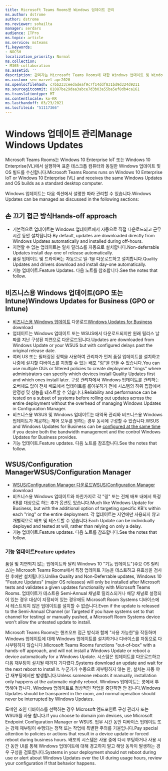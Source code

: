 ```yaml
---
title: Microsoft Teams Rooms용 Windows 업데이트 관리
ms.author: dstrome
author: dstrome
ms.reviewer: sohailta
manager: serdars
audience: ITPro
ms.topic: article
ms.service: msteams
f1.keywords:
- NOCSH
localization_priority: Normal
ms.collection:
- M365-collaboration
ms.assetid: ''
description: 관리자는 Microsoft Teams Rooms에 대한 Windows 업데이트 및 Windows 기능 업데이트를 관리하는 방법에 대해 배울 수 있습니다.
ms.custom: seo-marvel-apr2020
ms.openlocfilehash: c7bb233ceedadeaf9c7f14ddf831bd9d324d9211
ms.sourcegitcommit: 01087be29daa3abce7d3b03a55ba5ef8db4ca161
ms.translationtype: MT
ms.contentlocale: ko-KR
ms.lasthandoff: 03/23/2021
ms.locfileid: "51117366"
---
```

# <a name="manage-windows-updates"></a><span data-ttu-id="25446-103">Windows 업데이트 관리</span><span class="sxs-lookup"><span data-stu-id="25446-103">Manage Windows Updates</span></span>

<span data-ttu-id="25446-104">Microsoft Teams Rooms는 Windows 10 Enterprise IoT 또는 Windows 10 Enterprise(VL)에서 실행하며 표준 데스크톱 컴퓨터와 동일한 Windows 업데이트 및 OS 빌드를 수신합니다.</span><span class="sxs-lookup"><span data-stu-id="25446-104">Microsoft Teams Rooms runs on Windows 10 Enterprise IoT or Windows 10 Enterprise (VL) and receives the same Windows Updates and OS builds as a standard desktop computer.</span></span>

<span data-ttu-id="25446-105">Windows 업데이트는 다음 섹션에서 설명한 따라 관리할 수 있습니다.</span><span class="sxs-lookup"><span data-stu-id="25446-105">Windows Updates can be managed as discussed in the following sections:</span></span>

## <a name="hands-off-approach"></a><span data-ttu-id="25446-106">손 끄기 접근 방식</span><span class="sxs-lookup"><span data-stu-id="25446-106">Hands-off approach</span></span> 

- <span data-ttu-id="25446-107">기본적으로 업데이트는 Windows 업데이트에서 자동으로 직접 다운로드되고 근무 시간 동안 설치됩니다.</span><span class="sxs-lookup"><span data-stu-id="25446-107">By default, updates are downloaded directly from Windows Updates automatically and installed during off-hours.</span></span>
- <span data-ttu-id="25446-108">지연할 수 없는 업데이트는 일차 릴리스를 자동으로 설치합니다.</span><span class="sxs-lookup"><span data-stu-id="25446-108">Non-deferrable Updates install day-one of release automatically.</span></span>
- <span data-ttu-id="25446-109">품질 업데이트 및 드라이버는 자동으로 일-1을 다운로드하고 설치합니다.</span><span class="sxs-lookup"><span data-stu-id="25446-109">Quality Updates and drivers download and install day-one automatically.</span></span>
- <span data-ttu-id="25446-110">기능 업데이트.</span><span class="sxs-lookup"><span data-stu-id="25446-110">Feature Updates.</span></span> <span data-ttu-id="25446-111">다음 노트를 참조합니다.</span><span class="sxs-lookup"><span data-stu-id="25446-111">See the notes that follow.</span></span>

## <a name="windows-updates-for-business-gpo-or-intune"></a><span data-ttu-id="25446-112">비즈니스용 Windows 업데이트(GPO 또는 Intune)</span><span class="sxs-lookup"><span data-stu-id="25446-112">Windows Updates for Business (GPO or Intune)</span></span>  

- <span data-ttu-id="25446-113">[비즈니스용 Windows 업데이트](/windows/deployment/update/waas-manage-updates-wufb) 다운로드</span><span class="sxs-lookup"><span data-stu-id="25446-113">[Windows Updates for Business](/windows/deployment/update/waas-manage-updates-wufb) download</span></span>
- <span data-ttu-id="25446-114">업데이트는 Windows 업데이트 또는 WSUS에서 다운로드되지만 원래 릴리스 날짜를 지난 구성된 지연으로 다운로드됩니다.</span><span class="sxs-lookup"><span data-stu-id="25446-114">Updates are downloaded from Windows Update or your WSUS but with configured delays past the original release date.</span></span>
- <span data-ttu-id="25446-115">여러 US 또는 필터링된 정책을 사용하여 관리자가 먼저 품질 업데이트를 설치하고 나중에 설치할 디바이스를 지정할 수 있는 배포 "링"을 만들 수 있습니다.</span><span class="sxs-lookup"><span data-stu-id="25446-115">You can use multiple OUs or filtered policies to create deployment "rings" where administrators can specify which devices install Quality Updates first and which ones install later.</span></span> <span data-ttu-id="25446-116">구성 관리자에서 Windows 업데이트를 관리하는 오버헤드 없이 전체 배포에서 업데이트를 롤아웃하기 전에 시스템의 하위 집합에서 안정성 및 성능을 테스트할 수 있습니다.</span><span class="sxs-lookup"><span data-stu-id="25446-116">Reliability and performance can be tested on a subset of systems before rolling out updates across the entire deployment without the overhead of managing Windows Updates in Configuration Manager.</span></span>
- <span data-ttu-id="25446-117">비즈니스용 WSUS 및 Windows [](/windows/deployment/update/waas-integrate-wufb) 업데이트는 대역폭 관리와 비즈니스용 Windows 업데이트가 제공하는 제어 모두를 원하는 경우 동시에 구성할 수 있습니다.</span><span class="sxs-lookup"><span data-stu-id="25446-117">WSUS and Windows Updates for Business can be [configured at the same time](/windows/deployment/update/waas-integrate-wufb) if you desire both the bandwidth management and the control Windows Updates for Business provides.</span></span>
- <span data-ttu-id="25446-118">기능 업데이트.</span><span class="sxs-lookup"><span data-stu-id="25446-118">Feature updates.</span></span> <span data-ttu-id="25446-119">다음 노트를 참조합니다.</span><span class="sxs-lookup"><span data-stu-id="25446-119">See the notes that follow.</span></span>

## <a name="wsusconfiguration-manager"></a><span data-ttu-id="25446-120">WSUS/Configuration Manager</span><span class="sxs-lookup"><span data-stu-id="25446-120">WSUS/Configuration Manager</span></span>

- <span data-ttu-id="25446-121">[WSUS/Configuration Manager 다운로드](/windows/deployment/update/waas-manage-updates-configuration-manager)</span><span class="sxs-lookup"><span data-stu-id="25446-121">[WSUS/Configuration Manager](/windows/deployment/update/waas-manage-updates-configuration-manager) download</span></span>
- <span data-ttu-id="25446-122">비즈니스용 Windows 업데이트와 마찬가지로 각 "링" 또는 전체 배포 내에서 특정 KB를 대상으로 하는 추가 옵션도 있습니다.</span><span class="sxs-lookup"><span data-stu-id="25446-122">Much like Windows Update for Business, but with the additional option of targeting specific KB's within each "ring" or the entire deployment.</span></span> <span data-ttu-id="25446-123">각 업데이트는 지연에만 사용되지 않고 개별적으로 배포 및 테스트할 수 있습니다.</span><span class="sxs-lookup"><span data-stu-id="25446-123">Each Update can be individually deployed and tested at will, rather than relying on only a delay.</span></span>
- <span data-ttu-id="25446-124">기능 업데이트.</span><span class="sxs-lookup"><span data-stu-id="25446-124">Feature updates.</span></span> <span data-ttu-id="25446-125">다음 노트를 참조합니다.</span><span class="sxs-lookup"><span data-stu-id="25446-125">See the notes that follow.</span></span>

### <a name="feature-updates"></a><span data-ttu-id="25446-126">기능 업데이트</span><span class="sxs-lookup"><span data-stu-id="25446-126">Feature updates</span></span>

<span data-ttu-id="25446-127">품질 및 지연되지 않는 업데이트와 달리 Windows 10 "기능 업데이트"(주요 OS 릴리스)는 Microsoft Teams Rooms에서 특정 업데이트 기능을 테스트하고 유효성을 검사한 후에만 설치됩니다.</span><span class="sxs-lookup"><span data-stu-id="25446-127">Unlike Quality and Non-Deferrable updates, Windows 10 "Feature Updates" (major OS releases) will only be installed after Microsoft tests and validates a given updates functionality with Microsoft Teams Rooms.</span></span> <span data-ttu-id="25446-128">업데이트가 테스트용 Semi-Annual 채널로 릴리스되거나 해당 채널로 설정되어 있는 경우 대상이 지정되어 있는 경우에도 Microsoft Room Systems 디바이스에서 테스트되지 않은 업데이트를 설치할 수 없습니다.</span><span class="sxs-lookup"><span data-stu-id="25446-128">Even if the update is released to the Semi-Annual Channel (or Targeted if you have systems set to that channel for testing) or manually pushed, a Microsoft Room Systems device won't allow the untested update to install.</span></span>

<span data-ttu-id="25446-129">Microsoft Teams Rooms는 핸즈오프 접근 방식과 함께 "사용 가능한"을 작동하며 Windows 업데이트에 대해 Windows 업데이트를 설치하거나 디바이스를 자동으로 다시부팅하지 않습니다.</span><span class="sxs-lookup"><span data-stu-id="25446-129">Microsoft Teams Rooms functions "out-of-box" with a hands-off approach, and will not install a Windows Update or reboot a device automatically for a Windows Update.</span></span> <span data-ttu-id="25446-130">시스템은 업데이트를 다운로드하고 다음 재부팅이 설치될 때까지 기다렸다.</span><span class="sxs-lookup"><span data-stu-id="25446-130">Systems download an update and wait for the next reboot to install it.</span></span> <span data-ttu-id="25446-131">누군가가 수동으로 재부팅하지 않는 한, 설치는 자동 야간 재부팅에서만 발생합니다.</span><span class="sxs-lookup"><span data-stu-id="25446-131">Unless someone reboots it manually, installation only happens at the automatic nightly reboot.</span></span> <span data-ttu-id="25446-132">Windows 업데이트는 룸에서 투명해야 합니다. Windows 업데이트로 정상적인 작업을 중단하면 안 됩니다.</span><span class="sxs-lookup"><span data-stu-id="25446-132">Windows Updates should be transparent in the room, and normal operation should never be interrupted by Windows Updates.</span></span>

<span data-ttu-id="25446-133">도메인 조인 디바이스를 선택하는 경우 Microsoft 엔드포인트 구성 관리자 또는 WSUS를 사용 합니다.</span><span class="sxs-lookup"><span data-stu-id="25446-133">If you choose to domain join devices, use Microsoft Endpoint Configuration Manager or WSUS.</span></span> <span data-ttu-id="25446-134">업무 시간 동안 디바이스 업데이트 또는 강제 재부팅이 수행되는 정책 또는 작업에 특별한 주의를 기울입니다.</span><span class="sxs-lookup"><span data-stu-id="25446-134">Pay special attention to policies or actions that result in a device update or forced reboot during business hours.</span></span> <span data-ttu-id="25446-135">배포의 시스템은 사용 중에 다시 부팅하거나 사용 시간 동안 UI를 통해 Windows 업데이트에 대해 경고하지 말고 해당 동작이 발생하는 경우 구성을 검토합니다.</span><span class="sxs-lookup"><span data-stu-id="25446-135">Systems in your deployment should not reboot during use or alert about Windows Updates over the UI during usage hours, review your configuration if that behavior happens.</span></span>